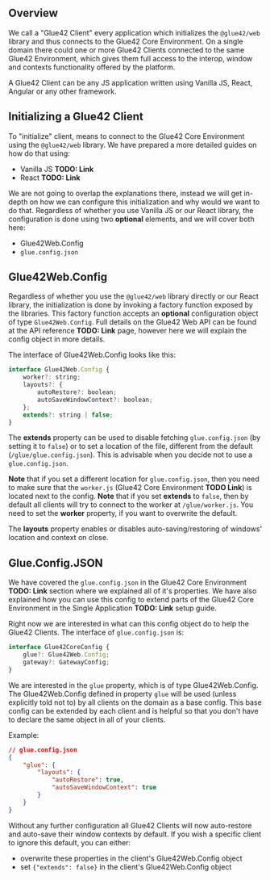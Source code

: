 ## Overview

We call a "Glue42 Client" every application which initializes the `@glue42/web` library and thus connects to the Glue42 Core Environment. On a single domain there could one or more Glue42 Clients connected to the same Glue42 Environment, which gives them full access to the interop, window and contexts functionality offered by the platform.

A Glue42 Client can be any JS application written using Vanilla JS, React, Angular or any other framework.

## Initializing a Glue42 Client

To "initialize" client, means to connect to the Glue42 Core Environment using the `@glue42/web` library. We have prepared a more detailed guides on how do that using:
- Vanilla JS **TODO: Link**
- React **TODO: Link**

We are not going to overlap the explanations there, instead we will get in-depth on how we can configure this initialization and why would we want to do that. Regardless of whether you use Vanilla JS or our React library, the configuration is done using two **optional** elements, and we will cover both here:
- Glue42Web.Config
- `glue.config.json`

## Glue42Web.Config

Regardless of whether you use the `@glue42/web` library directly or our React library, the initialization is done by invoking a factory function exposed by the libraries. This factory function accepts an **optional** configuration object of type `Glue42Web.Config`. Full details on the Glue42 Web API can be found at the API reference **TODO: Link** page, however here we will explain the config object in more details.

The interface of Glue42Web.Config looks like this:

```javascript
interface Glue42Web.Config {
    worker?: string;
    layouts?: {
        autoRestore?: boolean;
        autoSaveWindowContext?: boolean;
    };
    extends?: string | false;
}
``` 

The **extends** property can be used to disable fetching `glue.config.json` (by setting it to `false`) or to set a location of the file, different from the default (`/glue/glue.config.json`). This is advisable when you decide not to use a `glue.config.json`.

**Note** that if you set a different location for `glue.config.json`, then you need to make sure that the `worker.js` (Glue42 Core Environment **TODO Link**) is located next to the config.
**Note** that if you set **extends** to `false`, then by default all clients will try to connect to the worker at `/glue/worker.js`. You need to set the **worker** property, if you want to overwrite the default.

The **layouts** property enables or disables auto-saving/restoring of windows' location and context on close.

## Glue.Config.JSON

We have covered the `glue.config.json` in the Glue42 Core Environment **TODO: Link** section where we explained all of it's properties. We have also explained how you can use this config to extend parts of the Glue42 Core Environment in the Single Application **TODO: Link** setup guide.

Right now we are interested in what can this config object do to help the Glue42 Clients. The interface of `glue.config.json` is:

```javascript
interface Glue42CoreConfig {
    glue?: Glue42Web.Config;
    gateway?: GatewayConfig;
}
```

We are interested in the `glue` property, which is of type Glue42Web.Config. The Glue42Web.Config defined in property `glue` will be used (unless explicitly told not to) by all clients on the domain as a base config. This base config can be extended by each client and is helpful so that you don't have to declare the same object in all of your clients.

Example:
```json
// glue.config.json
{
    "glue": {
        "layouts": {
            "autoRestore": true,
            "autoSaveWindowContext": true
        }
    }
}
```

Without any further configuration all Glue42 Clients will now auto-restore and auto-save their window contexts by default. If you wish a specific client to ignore this default, you can either:
- overwrite these properties in the client's Glue42Web.Config object
- set `{"extends": false}` in the client's Glue42Web.Config object
